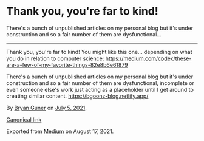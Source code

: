 # Thank you, you're far to kind!

There's a bunch of unpublished articles on my personal blog but it's under construction and so a fair number of them are dysfunctional…

---

Thank you, you're far to kind! You might like this one... depending on what you do in relation to computer science: <a href="https://medium.com/codex/these-are-a-few-of-my-favorite-things-82e8b6e61879" class="markup--anchor markup--p-anchor">https://medium.com/codex/these-are-a-few-of-my-favorite-things-82e8b6e61879</a>

There's a bunch of unpublished articles on my personal blog but it's under construction and so a fair number of them are dysfunctional, incomplete or even someone else's work just acting as a placeholder until I get around to creating similar content. <a href="https://bgoonz-blog.netlify.app/" class="markup--anchor markup--p-anchor">https://bgoonz-blog.netlify.app/</a>

By <a href="https://medium.com/@bryanguner" class="p-author h-card">Bryan Guner</a> on [July 5, 2021](https://medium.com/p/249be2cc2b3d).

<a href="https://medium.com/@bryanguner/thank-you-youre-far-to-kind-249be2cc2b3d" class="p-canonical">Canonical link</a>

Exported from [Medium](https://medium.com) on August 17, 2021.
